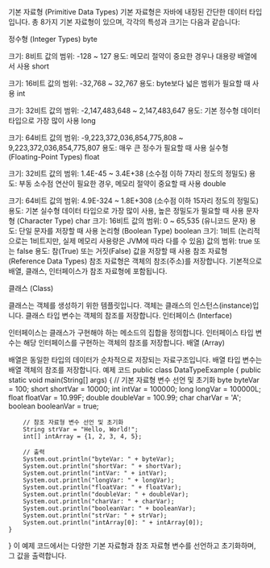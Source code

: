 기본 자료형 (Primitive Data Types)
기본 자료형은 자바에 내장된 간단한 데이터 타입입니다. 총 8가지 기본 자료형이 있으며, 각각의 특성과 크기는 다음과 같습니다:

정수형 (Integer Types)
byte

크기: 8비트
값의 범위: -128 ~ 127
용도: 메모리 절약이 중요한 경우나 대용량 배열에서 사용
short

크기: 16비트
값의 범위: -32,768 ~ 32,767
용도: byte보다 넓은 범위가 필요할 때 사용
int

크기: 32비트
값의 범위: -2,147,483,648 ~ 2,147,483,647
용도: 기본 정수형 데이터 타입으로 가장 많이 사용
long

크기: 64비트
값의 범위: -9,223,372,036,854,775,808 ~ 9,223,372,036,854,775,807
용도: 매우 큰 정수가 필요할 때 사용
실수형 (Floating-Point Types)
float

크기: 32비트
값의 범위: 1.4E-45 ~ 3.4E+38 (소수점 이하 7자리 정도의 정밀도)
용도: 부동 소수점 연산이 필요한 경우, 메모리 절약이 중요할 때 사용
double

크기: 64비트
값의 범위: 4.9E-324 ~ 1.8E+308 (소수점 이하 15자리 정도의 정밀도)
용도: 기본 실수형 데이터 타입으로 가장 많이 사용, 높은 정밀도가 필요할 때 사용
문자형 (Character Type)
char
크기: 16비트
값의 범위: 0 ~ 65,535 (유니코드 문자)
용도: 단일 문자를 저장할 때 사용
논리형 (Boolean Type)
boolean
크기: 1비트 (논리적으로는 1비트지만, 실제 메모리 사용량은 JVM에 따라 다를 수 있음)
값의 범위: true 또는 false
용도: 참(True) 또는 거짓(False) 값을 저장할 때 사용
참조 자료형 (Reference Data Types)
참조 자료형은 객체의 참조(주소)를 저장합니다. 기본적으로 배열, 클래스, 인터페이스가 참조 자료형에 포함됩니다.

클래스 (Class)

클래스는 객체를 생성하기 위한 템플릿입니다.
객체는 클래스의 인스턴스(instance)입니다.
클래스 타입 변수는 객체의 참조를 저장합니다.
인터페이스 (Interface)

인터페이스는 클래스가 구현해야 하는 메소드의 집합을 정의합니다.
인터페이스 타입 변수는 해당 인터페이스를 구현하는 객체의 참조를 저장합니다.
배열 (Array)

배열은 동일한 타입의 데이터가 순차적으로 저장되는 자료구조입니다.
배열 타입 변수는 배열 객체의 참조를 저장합니다.
예제 코드
public class DataTypeExample {
    public static void main(String[] args) {
        // 기본 자료형 변수 선언 및 초기화
        byte byteVar = 100;
        short shortVar = 10000;
        int intVar = 100000;
        long longVar = 100000L;
        float floatVar = 10.99F;
        double doubleVar = 100.99;
        char charVar = 'A';
        boolean booleanVar = true;
        
        // 참조 자료형 변수 선언 및 초기화
        String strVar = "Hello, World!";
        int[] intArray = {1, 2, 3, 4, 5};
        
        // 출력
        System.out.println("byteVar: " + byteVar);
        System.out.println("shortVar: " + shortVar);
        System.out.println("intVar: " + intVar);
        System.out.println("longVar: " + longVar);
        System.out.println("floatVar: " + floatVar);
        System.out.println("doubleVar: " + doubleVar);
        System.out.println("charVar: " + charVar);
        System.out.println("booleanVar: " + booleanVar);
        System.out.println("strVar: " + strVar);
        System.out.println("intArray[0]: " + intArray[0]);
    }
}
이 예제 코드에서는 다양한 기본 자료형과 참조 자료형 변수를 선언하고 초기화하며, 그 값을 출력합니다.
